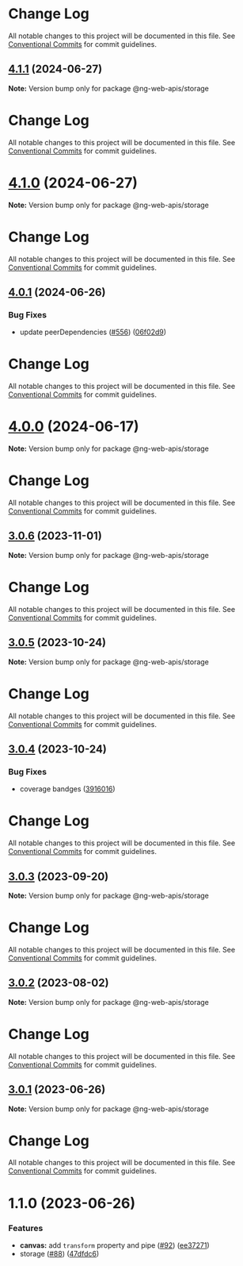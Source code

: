 # Change Log

All notable changes to this project will be documented in this file. See
[Conventional Commits](https://conventionalcommits.org) for commit guidelines.

## [4.1.1](https://github.com/taiga-family/ng-web-apis/compare/@ng-web-apis/storage@4.1.0...@ng-web-apis/storage@4.1.1) (2024-06-27)

**Note:** Version bump only for package @ng-web-apis/storage

# Change Log

All notable changes to this project will be documented in this file. See
[Conventional Commits](https://conventionalcommits.org) for commit guidelines.

# [4.1.0](https://github.com/taiga-family/ng-web-apis/compare/@ng-web-apis/storage@4.0.1...@ng-web-apis/storage@4.1.0) (2024-06-27)

**Note:** Version bump only for package @ng-web-apis/storage

# Change Log

All notable changes to this project will be documented in this file. See
[Conventional Commits](https://conventionalcommits.org) for commit guidelines.

## [4.0.1](https://github.com/taiga-family/ng-web-apis/compare/@ng-web-apis/storage@4.0.0...@ng-web-apis/storage@4.0.1) (2024-06-26)

### Bug Fixes

- update peerDependencies ([#556](https://github.com/taiga-family/ng-web-apis/issues/556))
  ([06f02d9](https://github.com/taiga-family/ng-web-apis/commit/06f02d9022a55d29f9d6b7be7b24f647ca23ce57))

# Change Log

All notable changes to this project will be documented in this file. See
[Conventional Commits](https://conventionalcommits.org) for commit guidelines.

# [4.0.0](https://github.com/taiga-family/ng-web-apis/compare/@ng-web-apis/storage@3.0.6...@ng-web-apis/storage@4.0.0) (2024-06-17)

**Note:** Version bump only for package @ng-web-apis/storage

# Change Log

All notable changes to this project will be documented in this file. See
[Conventional Commits](https://conventionalcommits.org) for commit guidelines.

## [3.0.6](https://github.com/taiga-family/ng-web-apis/compare/@ng-web-apis/storage@3.0.5...@ng-web-apis/storage@3.0.6) (2023-11-01)

**Note:** Version bump only for package @ng-web-apis/storage

# Change Log

All notable changes to this project will be documented in this file. See
[Conventional Commits](https://conventionalcommits.org) for commit guidelines.

## [3.0.5](https://github.com/taiga-family/ng-web-apis/compare/@ng-web-apis/storage@3.0.4...@ng-web-apis/storage@3.0.5) (2023-10-24)

**Note:** Version bump only for package @ng-web-apis/storage

# Change Log

All notable changes to this project will be documented in this file. See
[Conventional Commits](https://conventionalcommits.org) for commit guidelines.

## [3.0.4](https://github.com/taiga-family/ng-web-apis/compare/@ng-web-apis/storage@3.0.3...@ng-web-apis/storage@3.0.4) (2023-10-24)

### Bug Fixes

- coverage bandges
  ([3916016](https://github.com/taiga-family/ng-web-apis/commit/39160166d865b37da18aa6358de9966486046969))

# Change Log

All notable changes to this project will be documented in this file. See
[Conventional Commits](https://conventionalcommits.org) for commit guidelines.

## [3.0.3](https://github.com/taiga-family/ng-web-apis/compare/@ng-web-apis/storage@3.0.2...@ng-web-apis/storage@3.0.3) (2023-09-20)

**Note:** Version bump only for package @ng-web-apis/storage

# Change Log

All notable changes to this project will be documented in this file. See
[Conventional Commits](https://conventionalcommits.org) for commit guidelines.

## [3.0.2](https://github.com/taiga-family/ng-web-apis/compare/@ng-web-apis/storage@3.0.1...@ng-web-apis/storage@3.0.2) (2023-08-02)

**Note:** Version bump only for package @ng-web-apis/storage

# Change Log

All notable changes to this project will be documented in this file. See
[Conventional Commits](https://conventionalcommits.org) for commit guidelines.

## [3.0.1](https://github.com/taiga-family/ng-web-apis/compare/@ng-web-apis/storage@3.0.0...@ng-web-apis/storage@3.0.1) (2023-06-26)

**Note:** Version bump only for package @ng-web-apis/storage

# Change Log

All notable changes to this project will be documented in this file. See
[Conventional Commits](https://conventionalcommits.org) for commit guidelines.

# 1.1.0 (2023-06-26)

### Features

- **canvas:** add `transform` property and pipe ([#92](https://github.com/taiga-family/ng-web-apis/issues/92))
  ([ee37271](https://github.com/taiga-family/ng-web-apis/commit/ee372716bbc5dd0734b474d12102fec1d5ec3321))
- storage ([#88](https://github.com/taiga-family/ng-web-apis/issues/88))
  ([47dfdc6](https://github.com/taiga-family/ng-web-apis/commit/47dfdc6f6482ed42d852ce5b5ec07d2377aa3af3))
